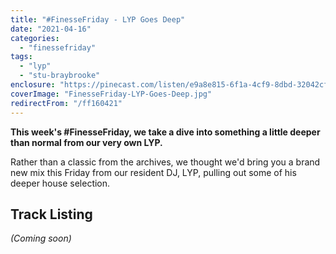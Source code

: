 ```yaml
---
title: "#FinesseFriday - LYP Goes Deep"
date: "2021-04-16"
categories:
  - "finessefriday"
tags:
  - "lyp"
  - "stu-braybrooke"
enclosure: "https://pinecast.com/listen/e9a8e815-6f1a-4cf9-8dbd-32042cf00447.mp3 144192037 audio/mpeg "
coverImage: "FinesseFriday-LYP-Goes-Deep.jpg"
redirectFrom: "/ff160421"
---
```


**This week's #FinesseFriday, we take a dive into something a little deeper than normal from our very own LYP.**

Rather than a classic from the archives, we thought we'd bring you a brand new mix this Friday from our resident DJ, LYP, pulling out some of his deeper house selection.

## Track Listing

_(Coming soon)_
